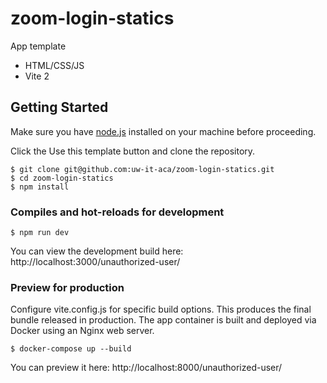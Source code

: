 # zoom-login-statics

App template

* HTML/CSS/JS
* Vite 2

## Getting Started

Make sure you have [node.js](https://nodejs.org/en/) installed on your machine before proceeding.

Click the Use this template button and clone the repository.

```
$ git clone git@github.com:uw-it-aca/zoom-login-statics.git
$ cd zoom-login-statics
$ npm install

```
### Compiles and hot-reloads for development
```
$ npm run dev
```

You can view the development build here: http://localhost:3000/unauthorized-user/

### Preview for production
Configure vite.config.js for specific build options. This produces the final bundle released in production. The app container is built and deployed via Docker using an Nginx web server.

```
$ docker-compose up --build
```

You can preview it here: http://localhost:8000/unauthorized-user/